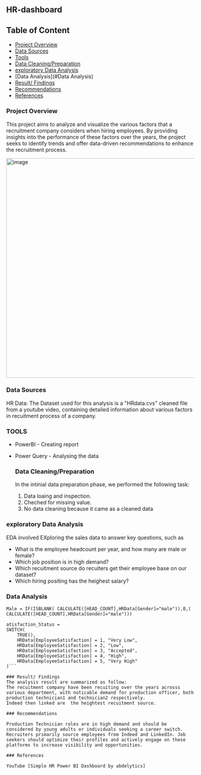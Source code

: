 ## HR-dashboard

## Table of Content
- [Project Overview](#Project-Overview)
- [Data Sources](#Data-sources)
- [Tools](#Tools)
- [Data Cleaning/Preparation](#data-cleaningpreparation)
- [exploratory Data Analysis](#exploratory-Data-Analysis)
- [Data Analysis](#Data Analysis)
- [Result/ Findings](#ResultFindings)
- [Recommendations](#Recommendations)
- [References](#References)



### Project Overview
This project aims to analyze and visualize the various factors that a recruitment company considers when hiring employees. By providing insights into the performance of these factors over the years, the project seeks to identify trends and offer data-driven recommendations to enhance the recruitment process.

<img width="587" alt="image" src="https://github.com/user-attachments/assets/99ba05e0-940c-4c2a-b782-eb0e0d3a4ae8" />

### Data Sources
HR Data: The Dataset used for this analysis is a "HRdata.cvs" cleaned file  from a youtube video, containing detailed information about various factors in recuitment process of a company.

### TOOLS

- PowerBI - Creating report
- Power Query - Analysing the data

  ### Data Cleaning/Preparation
  In the intinial data preparation phase, we performed the following task:
  1. Data loaing and inspection.
  2. Cheched for missing value.
  3. No data cleaning because it came as a cleaned data

### exploratory Data Analysis

EDA involved EXploring the sales data to answer key questions, such as

- What is the employee headcount per year, and how many are male or female?
- Which job position is in high demand?
- Which recuitment source do recuiters get their employee base on our dataset?
- Which hiring positing has the heighest salary?

### Data Analysis

``` measures
Male = IF(ISBLANK( CALCULATE([HEAD_COUNT],HRData[Gender]="male")),0,( CALCULATE([HEAD_COUNT],HRData[Gender]="male")))
```

```Switch DAX function
atisfaction_Status = 
SWITCH(
    TRUE(),
    HRData[EmployeeSatisfaction] = 1, "Very Low",
    HRData[EmployeeSatisfaction] = 2, "Low",
    HRData[EmployeeSatisfaction] = 3, "Accepted",
    HRData[EmployeeSatisfaction] = 4, "High",
    HRData[EmployeeSatisfaction] = 5, "Very High"
)```

### Result/ Findings
The analysis result are summarized as follow:
The recuitment company have been recuiting over the years acrosss various department, with noticable demand for production officer, both  production technician1 and technician2 respectively.
Indeed then linked are  the heightest recuitment source.

### Recommendations

Production Technician roles are in high demand and should be considered by young adults or individuals seeking a career switch.
Recruiters primarily source employees from Indeed and LinkedIn. Job seekers should optimize their profiles and actively engage on these platforms to increase visibility and opportunities.

### References

YouTube [Simple HR Power BI Dashboard by abdelytics]


